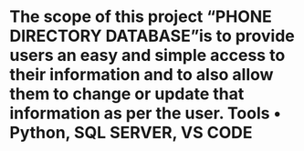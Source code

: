 #  The scope of this project “PHONE DIRECTORY DATABASE”is to provide users an easy and simple access to their information and to also allow them to change or update that information as per the user. Tools •	Python, SQL SERVER, VS CODE

